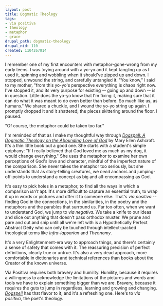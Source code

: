 ```yaml
--- 
layout: post
title: Dogmatic Theology
tags: 
- via positiva
- theology
- metaphor
- grace
drupal_path: dogmatic-theology
drupal_nid: 110
created: 1104267014
---
```

I remember one of my first encounters with metaphor-gone-wrong from my early teens. I was toying around with a yo-yo and it kept tangling up as I used it, spinning and wobbling when it should've zipped up and down. I stopped, unwound the string, and carefully untangled it. "You know," I said to my mother, "from this yo-yo's perspective everything is chaos right now. I've stopped it, and its very purpose for existing -- going up and down -- is in question. Little does the yo-yo know that I'm fixing it, making sure that it can do what it was meant to do even better than before. So much like us, as humans." We shared a chuckle, and I wound the yo-yo string up again. I promptly dropped it and it shattered, the pieces skittering around the floor. I paused.

"Of course, the metaphor could be taken too far."

I'm reminded of that as I make my thoughtful way through <em><a href="http://www.amazon.com/exec/obidos/ASIN/0939516519/viapositiva-20">Dogspell: A Dogmatic Theology on the Abounding Love of God</a></em> by Mary Ellen Ashcroft. It's a thin little book but a good one. She starts with a student's simple epiphany: "If I really believed that God loved me as much as my dog, it would change everything." She uses the metaphor to examine her own perceptions of God's love and character, mindful of the imperfect nature of the comparison. She never takes the metaphor too seriously, but she understands that as story-telling creatures, we <em>need</em> anchors and jumping-off-points to understand a concept as big and all-encompassing as God.

It's easy to pick holes in a metaphor, to find all the ways in which a comparison <em>isn't</em> apt. It's more difficult to capture an essential truth, to wrap it up in words or pictures and offer it to someone else. That's <em>via positiva</em> -- finding God in the connections, in the similarities, in the poetry and the metaphors and the parables that surround us. Far too often, when we want to understand God, we jump to <em>via negativa</em>. We take a knife to our ideas and slice out anything that doesn't pass orthodox muster. We prune and pare and cut and snip until all we're left with is a Hypothetically Perfect Abstract Deity who can only be touched through intellect-packed theological terms like <em>Infra-lapsarian</em> and <em>Theonomy</em>.

It's a very Enlightenment-era way to approach things, and there's certainly a sense of safety that comes with it. The reassuring precision of perfect definitions, clearly true or untrue. It's also a very dead approach, more comfortable in dictionaries and technical references than books about the Creator of the known universe.

Via Positiva requires both bravery and humility. Humility, because it requires a willingness to acknowledge the limitations of the pictures and words and tools we have to explain something bigger than we are. Bravery, because it requires the guts to jump in regardless, learning and growing and changing. <em><a href="http://www.amazon.com/exec/obidos/ASIN/0939516519/viapositiva-20">Dogspell</a></em> has that flavor to it, and it's a refreshing one. Here's to <em>via positiva</em>, the poet's theology.
